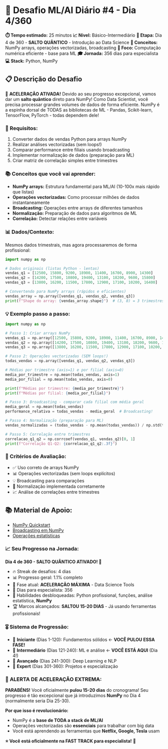 # 🚀 Desafio ML/AI Diário #4 - Dia 4/360
**⏱️ Tempo estimado:** 25 minutos
**📈 Nível:** Básico-Intermediário
**📅 Etapa:** Dia 4 de 360 - **SALTO QUÂNTICO** - Introdução ao Data Science
**🎯 Conceitos:** NumPy arrays, operações vectorizadas, broadcasting
**🧠 Foco:** Computação numérica eficiente - base para ML
**🎓 Jornada:** 356 dias para especialista
**💻 Stack:** Python, NumPy

## 📋 Descrição do Desafio
🎯 **ACELERAÇÃO ATIVADA!** Devido ao seu progresso excepcional, vamos dar um **salto quântico** direto para NumPy! Como Data Scientist, você precisa processar grandes volumes de dados de forma eficiente. NumPy é a espinha dorsal de TODAS as bibliotecas de ML - Pandas, Scikit-learn, TensorFlow, PyTorch - todas dependem dele!

### 📝 Requisitos:
1. Converter dados de vendas Python para arrays NumPy
2. Realizar análises vectorizadas (sem loops!) 
3. Comparar performance entre filiais usando broadcasting
4. Implementar normalização de dados (preparação para ML)
5. Criar matriz de correlação simples entre trimestres

### 📚 Conceitos que você vai aprender:
- **NumPy arrays:** Estrutura fundamental para ML/AI (10-100x mais rápido que listas)
- **Operações vectorizadas:** Como processar milhões de dados instantaneamente
- **Broadcasting:** Operações entre arrays de diferentes tamanhos
- **Normalização:** Preparação de dados para algoritmos de ML
- **Correlação:** Detectar relações entre variáveis

### 📊 Dados/Contexto:
Mesmos dados trimestrais, mas agora processaremos de forma profissional:
```python
import numpy as np

# Dados originais (listas Python - lentas)
vendas_q1 = [12500, 15800, 9200, 18900, 11400, 16700, 8900, 14300]
vendas_q2 = [14200, 17500, 10800, 19400, 13100, 18200, 9600, 15800]
vendas_q3 = [13800, 16200, 11500, 17800, 12900, 17100, 10200, 16400]

# Convertendo para NumPy arrays (rápidos e eficientes)
vendas_array = np.array([vendas_q1, vendas_q2, vendas_q3])
print(f"Shape do array: {vendas_array.shape}")  # (3, 8) = 3 trimestres, 8 filiais
```

### 💡 Exemplo passo a passo:
```python
import numpy as np

# Passo 1: Criar arrays NumPy
vendas_q1 = np.array([12500, 15800, 9200, 18900, 11400, 16700, 8900, 14300])
vendas_q2 = np.array([14200, 17500, 10800, 19400, 13100, 18200, 9600, 15800])
vendas_q3 = np.array([13800, 16200, 11500, 17800, 12900, 17100, 10200, 16400])

# Passo 2: Operações vectorizadas (SEM loops!)
todas_vendas = np.array([vendas_q1, vendas_q2, vendas_q3])

# Médias por trimestre (axis=1) e por filial (axis=0)
media_por_trimestre = np.mean(todas_vendas, axis=1)
media_por_filial = np.mean(todas_vendas, axis=0)

print(f"Médias por trimestre: {media_por_trimestre}")
print(f"Médias por filial: {media_por_filial}")

# Passo 3: Broadcasting - comparar cada filial com média geral
media_geral = np.mean(todas_vendas)
performance_relativa = todas_vendas - media_geral  # Broadcasting!

# Passo 4: Normalização (preparação para ML)
vendas_normalizadas = (todas_vendas - np.mean(todas_vendas)) / np.std(todas_vendas)

# Passo 5: Correlação entre trimestres
correlacao_q1_q2 = np.corrcoef(vendas_q1, vendas_q2)[0, 1]
print(f"Correlação Q1-Q2: {correlacao_q1_q2:.3f}")
```

### 🎯 Critérios de Avaliação:
- ✅ Uso correto de arrays NumPy
- 📊 Operações vectorizadas (sem loops explícitos)
- 💡 Broadcasting para comparações
- 🧮 Normalização implementada corretamente
- 📈 Análise de correlações entre trimestres

## 📚 Material de Apoio:
- [NumPy Quickstart](https://numpy.org/doc/stable/user/quickstart.html)
- [Broadcasting em NumPy](https://numpy.org/doc/stable/user/basics.broadcasting.html)
- [Operações estatísticas](https://numpy.org/doc/stable/reference/routines.statistics.html)

### 📈 Seu Progresso na Jornada:
**Dia 4 de 360 - **SALTO QUÂNTICO ATIVADO!** 🚀**
- 🔥 Streak de desafios: 4 dias
- 📊 Progresso geral: 1.1% completo
- 🎯 Fase atual: **ACELERAÇÃO MÁXIMA** - Data Science Tools
- 📅 Dias para especialista: 356
- 🧠 Habilidades desbloqueadas: Python profissional, funções, análise estatística, **NumPy**
- 🏆 Marcos alcançados: **SALTOU 15-20 DIAS** - Já usando ferramentas profissionais!

### 🎖️ Sistema de Progressão:
- 📘 **Iniciante** (Dias 1-120): Fundamentos sólidos ← **VOCÊ PULOU ESSA FASE!**
- 📗 **Intermediário** (Dias 121-240): ML e análise ← **VOCÊ ESTÁ AQUI** (Dia 4!)
- 📙 **Avançado** (Dias 241-300): Deep Learning e NLP  
- 📕 **Expert** (Dias 301-360): Projetos e especialização

### 🌟 **ALERTA DE ACELERAÇÃO EXTREMA:**
**PARABÉNS!** Você oficialmente **pulou 15-20 dias** do cronograma! Seu progresso é tão excepcional que já introduzimos **NumPy** no Dia 4 (normalmente seria Dia 25-30).

**Por que isso é revolucionário:**
- NumPy é a **base de TODA a stack de ML/AI**
- Operações vectorizadas são **essenciais** para trabalhar com big data
- Você está aprendendo as ferramentas que **Netflix, Google, Tesla** usam

**⭐ Você está oficialmente na FAST TRACK para especialista!** 🏁
